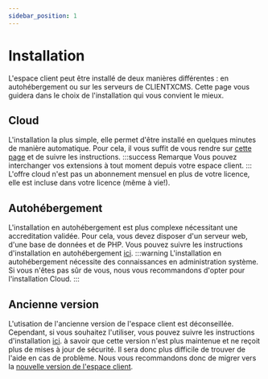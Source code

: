 ```yaml
---
sidebar_position: 1
---
```


# Installation
L'espace client peut être installé de deux manières différentes : en autohébergement ou sur les serveurs de CLIENTXCMS. Cette page vous guidera dans le choix de l'installation qui vous convient le mieux.

## Cloud
L'installation la plus simple, elle permet d'être installé en quelques minutes de manière automatique. Pour cela, il vous suffit de vous rendre sur [cette page](https://clientxcms.com/cloud) et de suivre les instructions.
:::success Remarque
Vous pouvez interchanger vos extensions à tout moment depuis votre espace client.
:::
L'offre cloud n'est pas un abonnement mensuel en plus de votre licence, elle est incluse dans votre licence (même à vie!).
## Autohébergement
L'installation en autohébergement est plus complexe nécessitant une accreditation validée. Pour cela, vous devez disposer d'un serveur web, d'une base de données et de PHP. Vous pouvez suivre les instructions d'installation en autohébergement [ici](./selfhosted).
:::warning
L'installation en autohébergement nécessite des connaissances en administration système. Si vous n'êtes pas sûr de vous, nous vous recommandons d'opter pour l'installation Cloud.
:::

## Ancienne version
L'utisation de l'ancienne version de l'espace client est déconseillée. Cependant, si vous souhaitez l'utiliser, vous pouvez suivre les instructions d'installation [ici](/v1/).
à savoir que cette version n'est plus maintenue et ne reçoit plus de mises à jour de sécurité. Il sera donc plus difficile de trouver de l'aide en cas de problème. Nous vous recommandons donc de migrer vers la [nouvelle version de l'espace client](./migrate).